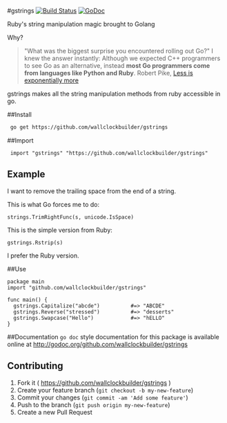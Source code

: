 #gstrings [![Build Status](https://travis-ci.org/wallclockbuilder/gstrings.svg)](https://travis-ci.org/wallclockbuilder/gstrings) [![GoDoc](https://godoc.org/github.com/wallclockbuilder/gstrings?status.svg)](http://godoc.org/github.com/wallclockbuilder/gstrings)

Ruby's string manipulation magic brought to Golang

Why?
>  "What was the biggest surprise you encountered rolling out Go?" I knew the answer instantly: Although we expected C++ programmers to see Go as an alternative, instead **most Go programmers come from languages like Python and Ruby**.
 Robert Pike, [Less is exponentially more](http://commandcenter.blogspot.com/2012/06/less-is-exponentially-more.html)

gstrings makes all the string manipulation methods from ruby accessible in go.


##Install
```bash
 go get https://github.com/wallclockbuilder/gstrings
```


##Import
```golang
 import "gstrings" "https://github.com/wallclockbuilder/gstrings"
```


## Example
I want to remove the trailing space
 from the end of a string.

This is what Go forces me to do:
```golang
strings.TrimRightFunc(s, unicode.IsSpace)
```
This is the simple version from Ruby:
```golang
gstrings.Rstrip(s)
```
I prefer the Ruby version.


##Use
```golang
package main
import "github.com/wallclockbuilder/gstrings"

func main() {
  gstrings.Capitalize("abcde")          #=> "ABCDE"
  gstrings.Reverse("stressed")          #=> "desserts"
  gstrings.Swapcase("Hello")            #=> "hELLO"
}
```


##Documentation
`go doc` style documentation for this package is available online at http://godoc.org/github.com/wallclockbuilder/gstrings


## Contributing
1. Fork it ( https://github.com/wallclockbuilder/gstrings )
2. Create your feature branch (`git checkout -b my-new-feature`)
3. Commit your changes (`git commit -am 'Add some feature'`)
4. Push to the branch (`git push origin my-new-feature`)
5. Create a new Pull Request

